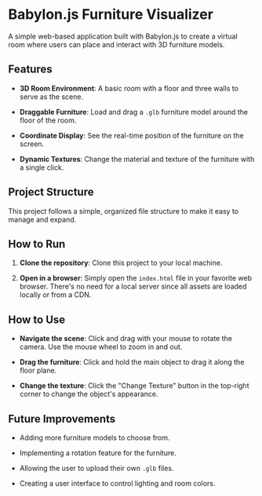 # Babylon.js Furniture Visualizer

A simple web-based application built with Babylon.js to create a virtual room where users can place and interact with 3D furniture models.

## Features

* **3D Room Environment**: A basic room with a floor and three walls to serve as the scene.

* **Draggable Furniture**: Load and drag a `.glb` furniture model around the floor of the room.

* **Coordinate Display**: See the real-time position of the furniture on the screen.

* **Dynamic Textures**: Change the material and texture of the furniture with a single click.

## Project Structure

This project follows a simple, organized file structure to make it easy to manage and expand.


## How to Run

1. **Clone the repository**: Clone this project to your local machine.

2. **Open in a browser**: Simply open the `index.html` file in your favorite web browser. There's no need for a local server since all assets are loaded locally or from a CDN.

## How to Use

* **Navigate the scene**: Click and drag with your mouse to rotate the camera. Use the mouse wheel to zoom in and out.

* **Drag the furniture**: Click and hold the main object to drag it along the floor plane.

* **Change the texture**: Click the "Change Texture" button in the top-right corner to change the object's appearance.

## Future Improvements

* Adding more furniture models to choose from.

* Implementing a rotation feature for the furniture.

* Allowing the user to upload their own `.glb` files.

* Creating a user interface to control lighting and room colors.
